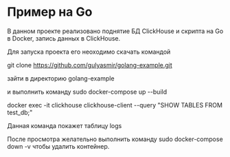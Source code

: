 # Пример на Go

В данном проекте реализовано поднятие БД ClickHouse и скрипта на Go в Docker, запись данных в ClickHouse.


Для запуска проекта его неоходимо скачать командой

git clone https://github.com/gulyasmir/golang-example.git

зайти в директорию golang-example

и выполнить команду  sudo docker-compose up --build

docker exec -it clickhouse clickhouse-client --query "SHOW TABLES FROM test_db;"

Данная команда покажет таблицу logs

После просмотра желательно выполнить команду  sudo docker-compose down -v
чтобы удалить контейнер.